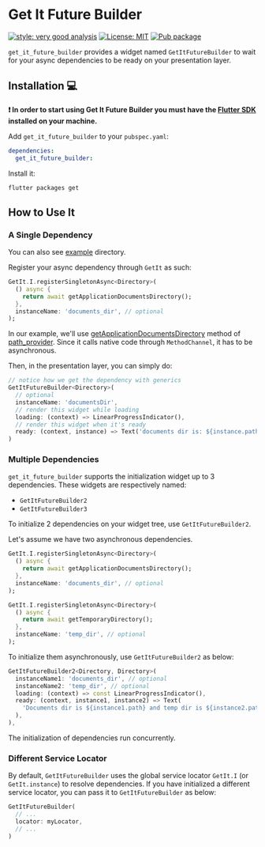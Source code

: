 # Get It Future Builder

[![style: very good analysis][very_good_analysis_badge]][very_good_analysis_link]
[![License: MIT][license_badge]][license_link]
[![Pub package][pub_badge]][pub_link]

`get_it_future_builder` provides a widget named `GetItFutureBuilder` to wait for your async dependencies to be ready on your presentation layer.

## Installation 💻

**❗ In order to start using Get It Future Builder you must have the [Flutter SDK][flutter_install_link] installed on your machine.**

Add `get_it_future_builder` to your `pubspec.yaml`:

```yaml
dependencies:
  get_it_future_builder:
```

Install it:

```sh
flutter packages get
```

## How to Use It

### A Single Dependency

You can also see [example](example/) directory.

Register your async dependency through `GetIt` as such:

```dart
GetIt.I.registerSingletonAsync<Directory>(
  () async {
    return await getApplicationDocumentsDirectory();
  },
  instanceName: 'documents_dir', // optional
);
```

In our example, we'll use [getApplicationDocumentsDirectory](https://pub.dev/documentation/path_provider/latest/path_provider/getApplicationDocumentsDirectory.html) method of [path_provider](https://pub.dev/packages/path_provider). Since it calls native code through `MethodChannel`, it has to be asynchronous.

Then, in the presentation layer, you can simply do:

```dart
// notice how we get the dependency with generics
GetItFutureBuilder<Directory>(
  // optional
  instanceName: 'documentsDir',
  // render this widget while loading
  loading: (context) => LinearProgressIndicator(),
  // render this widget when it's ready
  ready: (context, instance) => Text('documents dir is: ${instance.path}'),
)
```

### Multiple Dependencies

`get_it_future_builder` supports the initialization widget up to 3 dependencies. These widgets are respectively named:

- `GetItFutureBuilder2`
- `GetItFutureBuilder3`

To initialize 2 dependencies on your widget tree, use `GetItFutureBuilder2`.

Let's assume we have two asynchronous dependencies.

```dart
GetIt.I.registerSingletonAsync<Directory>(
  () async {
    return await getApplicationDocumentsDirectory();
  },
  instanceName: 'documents_dir', // optional
);

GetIt.I.registerSingletonAsync<Directory>(
  () async {
    return await getTemporaryDirectory();
  },
  instanceName: 'temp_dir', // optional
);
```

To initialize them asynchronously, use `GetItFutureBuilder2` as below:

```dart
GetItFutureBuilder2<Directory, Directory>(
  instanceName1: 'documents_dir', // optional
  instanceName2: 'temp_dir', // optional
  loading: (context) => const LinearProgressIndicator(),
  ready: (context, instance1, instance2) => Text(
    'Documents dir is ${instance1.path} and temp dir is ${instance2.path}',
  ),
),
```

The initialization of dependencies run concurrently.

### Different Service Locator

By default, `GetItFutureBuilder` uses the global service locator `GetIt.I` (or `GetIt.instance`) to resolve dependencies. If you have initialized a different service locator, you can pass it to `GetItFutureBuilder` as below:

```dart
GetItFutureBuilder(
  // ...
  locator: myLocator,
  // ...
)
```

[flutter_install_link]: https://docs.flutter.dev/get-started/install
[license_badge]: https://img.shields.io/badge/license-Apache%20License%202.0-blue.svg?style=flat-square
[license_link]: https://opensource.org/license/apache-2-0/
[very_good_analysis_badge]: https://img.shields.io/badge/style-very_good_analysis-B22C89.svg?style=flat-square
[very_good_analysis_link]: https://pub.dev/packages/very_good_analysis
[pub_badge]: https://img.shields.io/pub/v/get_it_future_builder?style=flat-square
[pub_link]: https://pub.dev/packages/get_it_future_builder
